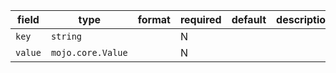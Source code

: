 | field | type | format | required | default | description |
|---|---|---|---|---|---|
| `key` | `string` |  | N |  |
| `value` | `mojo.core.Value` |  | N |  |
